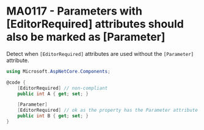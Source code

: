 # MA0117 - Parameters with \[EditorRequired\] attributes should also be marked as \[Parameter\]

Detect when `[EditorRequired]` attributes are used without the `[Parameter]` attribute.

````c#
using Microsoft.AspNetCore.Components;

@code {
    [EditorRequired] // non-compliant
    public int A { get; set; }

    [Parameter]
    [EditorRequired] // ok as the property has the Parameter attribute
    public int B { get; set; }
}
````
